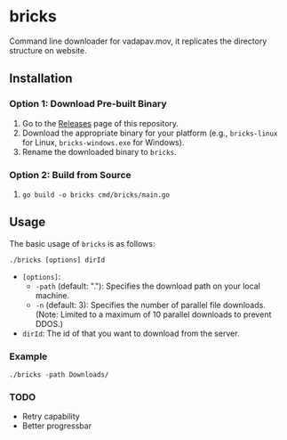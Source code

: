 # bricks

Command line downloader for vadapav.mov, it replicates the directory structure on website.

## Installation
### Option 1: Download Pre-built Binary
1. Go to the [Releases](https://github.com/vadapavmov/bricks/releases) page of this repository.
2. Download the appropriate binary for your platform (e.g., `bricks-linux` for Linux, `bricks-windows.exe` for Windows).
3. Rename the downloaded binary to `bricks`.

### Option 2: Build from Source
1. `go build -o bricks cmd/bricks/main.go`

## Usage
The basic usage of `bricks` is as follows:
```shell
./bricks [options] dirId
```
- `[options]`:
    - `-path` (default: "."): Specifies the download path on your local machine.
    - `-n` (default: 3): Specifies the number of parallel file downloads. (Note: Limited to a maximum of 10 parallel downloads to prevent DDOS.)
- `dirId`: The id of that you want to download from the server.

### Example
`./bricks -path Downloads/`

### TODO
- Retry capability 
- Better progressbar